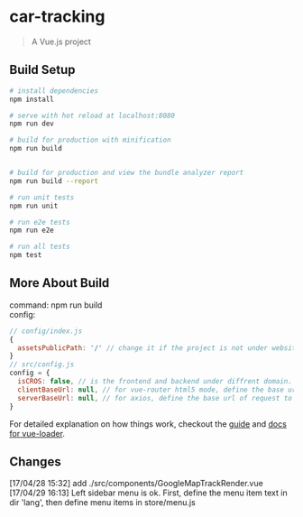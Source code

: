 # car-tracking

> A Vue.js project

## Build Setup

``` bash
# install dependencies
npm install

# serve with hot reload at localhost:8080
npm run dev

# build for production with minification
npm run build


# build for production and view the bundle analyzer report
npm run build --report

# run unit tests
npm run unit

# run e2e tests
npm run e2e

# run all tests
npm test
```
## More About Build
command: npm run build  
config:  
``` js
// config/index.js  
{
  assetsPublicPath: '/' // change it if the project is not under website root
}
// src/config.js
config = {
  isCROS: false, // is the frontend and backend under diffrent domain.
  clientBaseUrl: null, // for vue-router html5 mode, define the base url of frontend
  serverBaseUrl: null, // for axios, define the base url of request to backend
}
```

For detailed explanation on how things work, checkout the [guide](http://vuejs-templates.github.io/webpack/) and [docs for vue-loader](http://vuejs.github.io/vue-loader).

## Changes
[17/04/28 15:32] add ./src/components/GoogleMapTrackRender.vue
[17/04/29 16:13] Left sidebar menu is ok. First, define the menu item text in dir 'lang', then define menu items in store/menu.js
